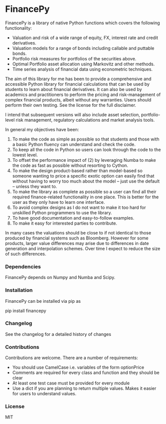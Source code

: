 # FinancePy
FinancePy is a library of native Python functions which covers the following functionality:

* Valuation and risk of a wide range of equity, FX, interest rate and credit derivatives.
* Valuation models for a range of bonds including callable and puttable bonds.
* Portfolio risk measures for portfolios of the securities above.
* Optimal Portfolio asset allocation using Markovitz and other methods.
* Time series analysis of financial data using econometric techniques.

The aim of this library for me has been to provide a comprehensive and accessible Python library for financial calculations that can be used by students to learn about financial derivatives. It can also be used by academics and practitioners to perform the pricing and risk-management of complex financial products, albeit without any warranties. Users should perform their own testing. See the license for the full disclaimer.

I intend that subsequent versions will also include asset selection, portfolio-level risk management, regulatory calculations and market analysis tools.

In general my objectives have been:

1. To make the code as simple as possible so that students and those with a basic Python fluency can understand and check the code.
2. To keep all the code in Python so users can look through the code to the lowest level.
3. To offset the performance impact of (2) by leveraging Numba to make the code as fast as possible without resorting to Cython.
4. To make the design product-based rather than model-based so someone wanting to price a specific exotic option can easily find that without having to worry too much about the model – just use the default – unless they want to.
5. To make the library as complete as possible so a user can find all their required finance-related functionality in one place. This is better for the user as they only have to learn one interface.
6. To avoid complex designs as I do not want to make it too hard for unskilled Python programmers to use the library.
7. To have good documentation and easy-to-follow examples.
8. To make it easy for interested parties to contribute.

In many cases the valuations should be close to if not identical to those produced by financial systems such as Bloomberg. However for some products, larger value differences may arise due to differences in date generation and interpolation schemes. Over time I expect to reduce the size of such differences.

### Dependencies
FinancePy depends on Numpy and Numba and Scipy.

### Installation
FinancePy can be installed via pip as

pip install financepy

### Changelog
See the changelog for a detailed history of changes

### Contributions
Contributions are welcome. There are a number of requirements:

* You should use CamelCase i.e. variables of the form optionPrice
* Comments are required for every class and function and they should be clear
* At least one test case must be provided for every module
* Use a dict if you are planning to return multiple values. Makes it easier for users to understand values.

### License
MIT
